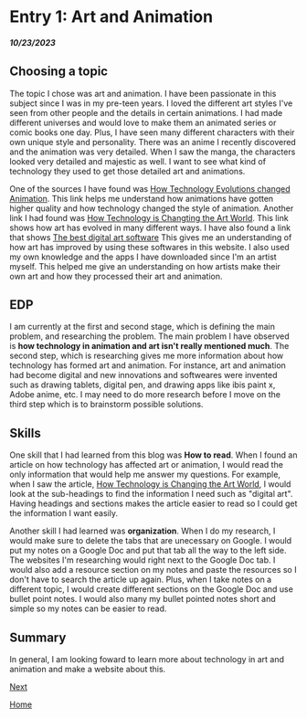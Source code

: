 # Entry 1: Art and Animation
##### 10/23/2023

## Choosing a topic  
The topic I chose was art and animation. I have been passionate in this subject since I was in my pre-teen years. I loved the different art styles I've seen from other people and the details in certain animations. I had made different universes and would love to make them an animated series or comic books one day. Plus, I have seen many different characters with their own unique style and personality. There was an anime I recently discovered and the animation was very detailed. When I saw the manga, the characters looked very detailed and majestic as well. I want to see what kind of technology they used to get those detailed art and animations.  
  
One of the sources I have found was [How Technology Evolutions changed Animation](https://apilama.com/2020/06/29/how-technology-evolutions-changed-animation/). This link helps me understand how animations have gotten higher quality and how technology changed the style of animation. Another link I had found was [How Technology is Changting the Art World](https://www.pinotspalette.com/naperville/blog/creative-life/-pinotspalettenaperville-art-and-technology-how-technology-is-changing-the-art-world#:~:text=Digital%20art%20uses%20digital%20technology,projectors%2C%20and%20other%20digital%20platforms.). This link shows how art has evolved in many different ways. I have also found a link that shows [The best digital art software](https://www.creativebloq.com/advice/the-best-software-for-digital-artists) This gives me an understanding of how art has improved by using these softwares in this website. I also used my own knowledge and the apps I have downloaded since I'm an artist myself. This helped me give an understanding on how artists make their own art and how they processed their art and animation.  

## EDP
I am currently at the first and second stage, which is defining the main problem, and researching the problem. The main problem I have observed is **how technology in animation and art isn't really mentioned much**. The second step, which is researching gives me more information about how technology has formed art and animation. For instance, art and animation had become digital and new innovations and softweares were invented such as drawing tablets, digital pen, and drawing apps like ibis paint x, Adobe anime, etc. I may need to do more research before I move on the third step which is to brainstorm possible solutions.

## Skills  
One skill that I had learned from this blog was **How to read**. When I found an article on how technology has affected art or animation, I would read the only information that would help me answer my questions. For example, when I saw the article, [How Technology is Changing the Art World](https://www.pinotspalette.com/naperville/blog/creative-life/-pinotspalettenaperville-art-and-technology-how-technology-is-changing-the-art-world#:~:text=Digital%20art%20uses%20digital%20technology,projectors%2C%20and%20other%20digital%20platforms.), I would look at the sub-headings to find the information I need such as "digital art". Having headings and sections makes the article easier to read so I could get the information I want easily.  

Another skill I had learned was **organization**. When I do my research, I would make sure to delete the tabs that are unecessary on Google. I would put my notes on a Google Doc and put that tab all the way to the left side. The websites I'm researching would right next to the Google Doc tab. I would also add a resource section on my notes and paste the resources so I don't have to search the article up again. Plus, when I take notes on a different topic, I would create different sections on the Google Doc and use bullet point notes. I would also many my bullet pointed notes short and simple so my notes can be easier to read.

## Summary
In general, I am looking foward to learn more about technology in art and animation and make a website about this.

[Next](entry02.md)

[Home](../README.md)
